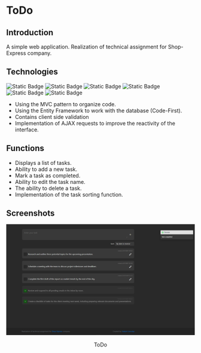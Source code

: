 # ToDo 

## Introduction
A simple web application. Realization of technical assignment for Shop-Express company.

## Technologies
![Static Badge](https://img.shields.io/badge/ASP-badge?style=for-the-badge&logo=ASP&color=%23292929)
![Static Badge](https://img.shields.io/badge/.NET%20CORE%208-badge?style=for-the-badge&logo=.NET&color=%23292929)
![Static Badge](https://img.shields.io/badge/MVC-badge?style=for-the-badge&color=%23292929)
![Static Badge](https://img.shields.io/badge/EF.Core-badge?style=for-the-badge&logo=db&color=%23292929)
![Static Badge](https://img.shields.io/badge/SQL-badge?style=for-the-badge&logo=sql%20server&color=%23292929)
![Static Badge](https://img.shields.io/badge/AJAX-badge?style=for-the-badge&color=%23292929)


- Using the MVC pattern to organize code.
- Using the Entity Framework to work with the database (Code-First).
- Contains client side validation
- Implementation of AJAX requests to improve the reactivity of the interface.

## Functions

- Displays a list of tasks.
- Ability to add a new task.
- Mark a task as completed.
- Ability to edit the task name.
- The ability to delete a task.
- Implementation of the task sorting function.

## Screenshots

<div align="center">
  <img src="/wwwroot/screenshots/ToDoExample.png"/>
  <p>ToDo</p>
  <br/>
</div>
